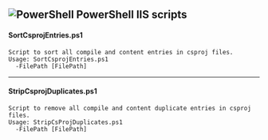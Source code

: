 ## ![PowerShell](https://i-technet.sec.s-msft.com/en-us/Powershell/ux/library/dn966235.Powershell_32.png?Segments=http%3a%2f%2ftechnet.microsoft.com%2flibrary&isLibrary=true&OverwriteHostBase=https%3a%2f%2fmsdn.microsoft.com%2f&isMtpsRequest=true&ThemeBranding=Powershell&HideProfileLink=false&HideProfileText=false) PowerShell IIS scripts

#### SortCsprojEntries.ps1
```
Script to sort all compile and content entries in csproj files.
Usage: SortCsprojEntries.ps1
  -FilePath [FilePath]
```

---

#### StripCsprojDuplicates.ps1
```
Script to remove all compile and content duplicate entries in csproj files.
Usage: StripCsProjDuplicates.ps1
  -FilePath [FilePath]
```